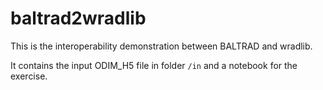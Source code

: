 baltrad2wradlib
===============

This is the interoperability demonstration between BALTRAD and wradlib.

It contains the input ODIM_H5 file in folder ``/in`` and a notebook for the exercise.
